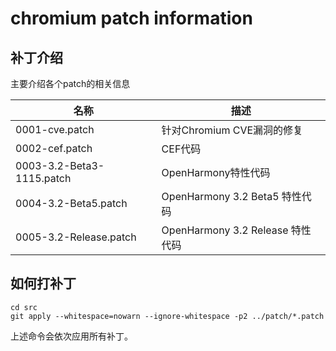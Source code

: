 # chromium patch information

## 补丁介绍
主要介绍各个patch的相关信息

| 名称 | 描述 |
| --- | --- |
| 0001-cve.patch | 针对Chromium CVE漏洞的修复 |
| 0002-cef.patch | CEF代码 |
| 0003-3.2-Beta3-1115.patch | OpenHarmony特性代码 |
| 0004-3.2-Beta5.patch | OpenHarmony 3.2 Beta5 特性代码 |
| 0005-3.2-Release.patch | OpenHarmony 3.2 Release 特性代码 |


## 如何打补丁

```
cd src
git apply --whitespace=nowarn --ignore-whitespace -p2 ../patch/*.patch
```

上述命令会依次应用所有补丁。
